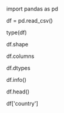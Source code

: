 import pandas as pd

df = pd.read_csv()

type(df)

df.shape

df.columns

df.dtypes

df.info()

df.head()

df['country']



